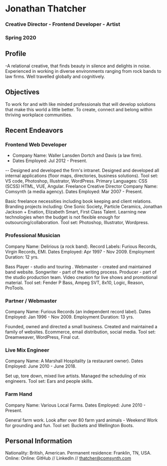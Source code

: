 # Jonathan Thatcher 
### Creative Director - Frontend Developer - Artist
### Spring 2020
## Profile
-A relational creative, that finds beauty in silence and delights in noise. Experienced in working in diverse environments ranging from rock bands to law firms. Well travelled globally and cognitively.
## Objectives
To work for and with like minded professionals that will develop solutions that make this world a little better. To create, connect and belong within thriving workplace communities.
## Recent Endeavors
### Frontend Web Developer
- Company Name: Waller Lansden Dortch and Davis (a law firm).
- Dates Employed: Jul 2012 -  Present.

-- Designed and developed the firm's intranet. 
Designed and developed all internal applications (floor maps, directories, business solutions).
Tool set: VS code, Photoshop, Illustrator, WordPress. 
Primary Languages: CSS (SCSS) HTML, VUE, Angular.
Freelance Creative Director
Company Name: Comsynth (a media agency).
Dates Employed: Mar 2007 - Present.

Basic freelance necessities including book keeping and client relations. 
Branding projects including: One Sonic Society, Particle Ceramics, Jonathan Jackson + Enation, Elizabeth Smart, First Class Talent.
Learning new technologies when the budget is not flexible enough for outsourcing/collaboration.
Tool set: Photoshop, Illustrator, Wordpress.
### Professional Musician
Company Name: Delirious (a rock band).
Record Labels: Furious Records, Virgin Records, EMI.
Dates Employed: Apr 1997 - Nov 2009. 
Employment Duration: 12 yrs.

Bass Player - studio and touring .
Webmaster - created and maintained band website.
Songwriter - part of the writing process.
Producer -  part of the studio production team.
Video creation for live shows and promotional material.
Tool set: Fender P Bass, Ampeg SVT, 8x10, Logic, Reason, ProTools.
### Partner / Webmaster
Company Name: Furious Records (an independent record label).
Dates Employed: Jan 1996 - Nov 2009.
Employment Duration: 13 yrs.

Founded, owned and directed a small business.
Created and maintained a family of websites. 
Ecommerce, email distribution, social media.
Tool set: Dreamweaver, WordPress, Final cut.
### Live Mix Engineer
Company Name: A Marshall Hospitality (a restaurant owner).
Dates Employed: June 2010 - June 2018.


Set up, tore down, mixed live artists.
Managed the scheduling of mix engineers.
Tool set: Ears and people skills.
### Farm Hand
Company Name: Various Local Farms.
Dates Employed: June 2010 - Present.

General farm work. Look after over 80 farm yard animals -  Weekend Work for grounding and fun.
Tool set: Buckets and Wellington Boots.
## Personal Information

Nationality: British, American.
Permanent residence: Franklin, TN, USA.
Online: Online: GitHub // LinkedIn // thatcher@comsynth.com

